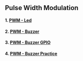 ## Pulse Width Modulation
#### 1. [PWM - Led](lesson04-01.md)
#### 2. [PWM - Buzzer](lesson04-02.md)
#### 3. [PWM - Buzzer GPIO](lesson04-03.md)
#### 4. [PWM - Buzzer Practice](lesson04-04.md)
